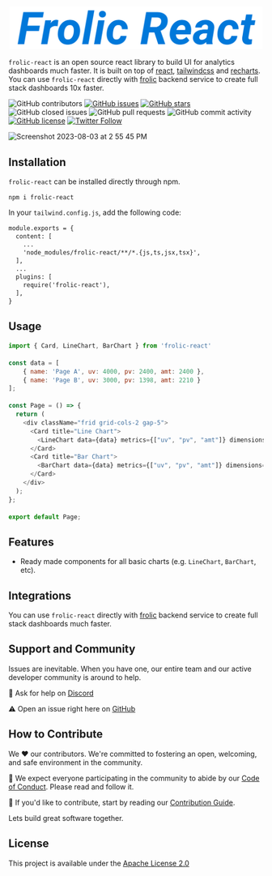 
<p align="center">
<a href="">
  <img src="static/Frolic React Icon.png" alt="Frolic Logo" width="500">
</a>
</p>

`frolic-react` is an open source react library to build UI for analytics dashboards much faster. It is built on top of [react](https://react.dev), [tailwindcss](https://tailwindcss.com) and [recharts](https://recharts.org). You can use `frolic-react` directly with [frolic](https://github.com/frolicorg/frolic) backend service to create full stack dashboards 10x faster.

![GitHub contributors](https://img.shields.io/github/contributors/frolicorg/frolic-react)
[![GitHub issues](https://img.shields.io/github/issues/frolicorg/frolic-react)](https://github.com/frolicorg/frolic-react/issues)
[![GitHub stars](https://img.shields.io/github/stars/frolicorg/frolic-react)](https://github.com/frolicorg/frolic-react/stargazers)
![GitHub closed issues](https://img.shields.io/github/issues-closed/frolicorg/frolic-react)
![GitHub pull requests](https://img.shields.io/github/issues-pr-raw/frolicorg/frolic-react)
![GitHub commit activity](https://img.shields.io/github/commit-activity/m/frolicorg/frolic-react)
[![GitHub license](https://img.shields.io/github/license/frolicorg/frolic-react)](https://github.com/frolicorg/frolic-react)
[![Twitter Follow](https://img.shields.io/twitter/follow/FrolicOrg?style=social)](https://twitter.com/FrolicOrg)

<!-- 
![GitHub release (latest by date)](https://img.shields.io/github/v/release/FrolicOrg/Frolic)
![Docker Cloud Build Status](https://img.shields.io/docker/cloud/build/tooljet/tooljet-ce)
-->

<img width="1187" alt="Screenshot 2023-08-03 at 2 55 45 PM" src="https://github.com/frolicorg/frolic-react/assets/15258498/ec41611f-071e-4700-8d12-7f96d059fdb1">

## Installation

`frolic-react` can be installed directly through npm.

```
npm i frolic-react
```

In your `tailwind.config.js`, add the following code:

```tsx
module.exports = {
  content: [
    ...
    'node_modules/frolic-react/**/*.{js,ts,jsx,tsx}',
  ],
  ...
  plugins: [
    require('frolic-react'),
  ],
}
```

## Usage

```js
import { Card, LineChart, BarChart } from 'frolic-react'

const data = [
    { name: 'Page A', uv: 4000, pv: 2400, amt: 2400 },
    { name: 'Page B', uv: 3000, pv: 1398, amt: 2210 }
];

const Page = () => {
  return (
    <div className="frid grid-cols-2 gap-5">
      <Card title="Line Chart">
        <LineChart data={data} metrics={["uv", "pv", "amt"]} dimensions={["name"]}></LineChart>
      </Card>
      <Card title="Bar Chart">
        <BarChart data={data} metrics={["uv", "pv", "amt"]} dimensions={["name"]}></BarChart>
      </Card>
    </div>
  );
};

export default Page;
```

## Features

* Ready made components for all basic charts (e.g. `LineChart`, `BarChart`, etc). 

## Integrations

You can use `frolic-react` directly with [frolic](https://github.com/frolicorg/frolic) backend service to create full stack dashboards much faster.

## Support and Community

Issues are inevitable. When you have one, our entire team and our active developer community is around to help.

💬 Ask for help on [Discord](https://discord.gg/NA9nkZaQnv)

⚠️ Open an issue right here on [GitHub](https://github.com/frolicorg/frolic-react/issues/new/choose)

## How to Contribute

We ❤️ our contributors. We're committed to fostering an open, welcoming, and safe environment in the community.

📕 We expect everyone participating in the community to abide by our [Code of Conduct](https://github.com/frolicorg/frolic-react/wiki/Code-of-Conduct). Please read and follow it. 

🤝 If you'd like to contribute, start by reading our [Contribution Guide](https://github.com/frolicorg/frolic-react/wiki/Guide-to-Contribution).

Lets build great software together.

## License

This project is available under the [Apache License 2.0](https://github.com/frolicorg/frolic-react/blob/prod/LICENSE)
